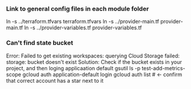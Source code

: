 
### Link to general config files in each module folder 
 ln -s ../terraform.tfvars terraform.tfvars
 ln -s ../provider-main.tf provider-main.tf
 ln -s ../provider-variables.tf provider-variables.tf


### Can't find state bucket
Error: Failed to get existing workspaces: querying Cloud Storage failed: storage: bucket doesn't exist
Solution: Check if the bucket exists in your project, and then loging applicaation default
gsutil ls -p test-add-metrics-scope
gcloud auth application-default login
gcloud auth list # <- confirm that correct account has a star next to it